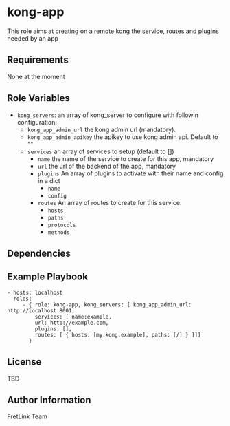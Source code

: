 kong-app
=========

This role aims at creating on a remote kong the service, routes and plugins needed by an app

Requirements
------------

None at the moment

Role Variables
--------------
* `kong_servers`: an array of kong\_server to configure with followin configuration:
  * `kong_app_admin_url` the kong admin url (mandatory).
  * `kong_app_admin_apikey` the apikey to use kong admin api. Default to ""
  * `services` an array of services to setup (default to [])
    * `name` the name of the service to create for this app, mandatory
    * `url` the url of the backend of the app, mandatory
    * `plugins` An array of plugins to activate with their name and config in a dict
      * `name`
      * `config`
    * `routes` An array of routes to create for this service.
      * `hosts`
      * `paths`
      * `protocols`
      * `methods`

Dependencies
------------



Example Playbook
----------------

    - hosts: localhost
      roles:
         - { role: kong-app, kong_servers: [ kong_app_admin_url: http://localhost:8001,
             services: [ name:example,
             url: http://example.com,
             plugins: [],
             routes: [ { hosts: [my.kong.example], paths: [/] } ]]]
           }

License
-------

TBD

Author Information
------------------

FretLink Team

